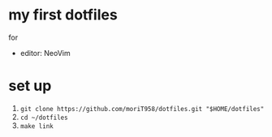 # my first dotfiles

for
- editor: NeoVim

# set up 

1. `git clone https://github.com/moriT958/dotfiles.git "$HOME/dotfiles"`
2. `cd ~/dotfiles`
3. `make link`


